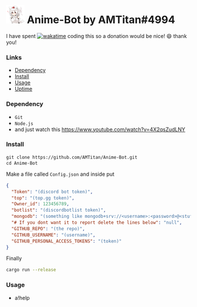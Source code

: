 # <img src="https://github.com/AMTitan/Anime-Bot/raw/master/AnimeBot.png" alt="icon" width="50px"/> Anime-Bot by AMTitan#4994

I have spent [![wakatime](https://wakatime.com/badge/github/AMTitan/Anime-Bot.svg)](https://wakatime.com/badge/github/AMTitan/Anime-Bot) coding this so a donation would be nice! 😄 thank you!

<h3>Links</h3>

- [Dependency](https://github.com/AMTitan/Anime-Bot#dependency)
- [Install](https://github.com/AMTitan/Anime-Bot#install)
- [Usage](https://github.com/AMTitan/Anime-Bot#usage)
- [Uptime](https://status.watchbot.app/bot/833682899202080818)

<h3>Dependency</h3>

- `Git`
- `Node.js`
- and just watch this https://www.youtube.com/watch?v=4X2qsZudLNY

<h3>Install</h3>

```
git clone https://github.com/AMTitan/Anime-Bot.git
cd Anime-Bot
```

Make a file called `Config.json` and inside put 
```json
{
  "Token": "(discord bot token)",
  "top": "(top.gg token)",
  "Owner_id": 123456789,
  "botlist": "(discordbotlist token)",
  "mongodb": "(something like mongodb+srv://<username>:<password>@<stuff>",
  "# If you dont want it to report delete the lines below": "null",
  "GITHUB_REPO": "(the repo)",
  "GITHUB_USERNAME": "(username)",
  "GITHUB_PERSONAL_ACCESS_TOKENS": "(token)"
}
```

Finally

```sh
cargo run --release
```

<h3>Usage</h3>

- a!help
